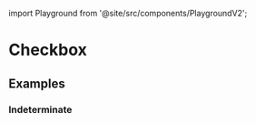 import Playground from '@site/src/components/PlaygroundV2';

# Checkbox

## Examples

<Playground
name="checkbox" height="8rem"
examplesByName></Playground>

### Indeterminate

<Playground
name="checkbox-indeterminate" height="8rem"
hideInitalCodePreview
examplesByName></Playground>
